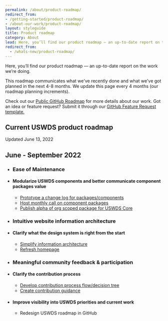 ```yaml
---
permalink: /about/product-roadmap/
redirect_from:
- /getting-started/product-roadmap/
- /about-our-work/product-roadmap/
layout: styleguide
title: Product roadmap
category: About
lead: Here, you’ll find our product roadmap — an up-to-date report on the work we’re doing.
redirect_from:
  - /whats-new/product-roadmap/
---
```


Here, you’ll find our product roadmap — an up-to-date report on the work we’re doing.

This roadmap communicates what we've recently done and what we've got planned in the next 4-8 months. We update this page every 4 months (our roadmap planning increments). 

Check out our <a href="https://github.com/orgs/uswds/projects/8/views/1"> Public GitHub Roadmap</a> for more details about our work.
Got an idea or feature request? Submit it through our <a href="https://github.com/uswds/uswds/issues/new?assignees=&labels=type%3A+feature+request&template=feature_request.md&title="> GitHub Feature Request template.</a>

<!-- TODO: Make these into issues; add roadmap project board
You can also <a href="https://github.com/uswds/uswds/milestone/52" view our product roadmap goals on GitHub</a>. -->

<h2>Current USWDS product roadmap</h2>
<p><span class="usa-tag label-done margin-left-0">Updated June 13, 2022</span></p>

<div class="maxw-tablet margin-top-5">
  <h2>June - September 2022</h2>
  <ul class="site-roadmap-list">
    <li class="site-roadmap-list__item"><span class="flex-column"><h3>Ease of Maintenance</h3></span>
    <li class="site-roadmap-list__item"><span class="flex-column"><h4>Modularize USWDS components and better communicate component packages value</h4></span>
      <ul class="site-roadmap-list__sublist">
    <li class="site-roadmap-list__item"><span class="flex-fill"><a href="https://github.com/uswds/uswds-site/issues/1280"> Prototype a change log for packages/components </a></span> </li>
    <li class="site-roadmap-list__item"><span class="flex-fill"><a href="https://github.com/uswds/uswds-team/issues/166"> Host monthly call on component packages</a></span></li>
    <li class="site-roadmap-list__item"><span class="flex-fill"><a href="https://github.com/uswds/uswds/issues/4545"> Publish alpha of org scoped package for USWDS Core</a></span></li>
      </ul>
    </li>
    <li class="site-roadmap-list__item"><span class="flex-column"><h3>Intuitive website information architecture
</h3></span>
<li class="site-roadmap-list__item"><span class="flex-column"><h4>Clarify what the design system is right from the start
</h4></span>
      <ul class="site-roadmap-list__sublist">
        <li class="site-roadmap-list__item"><span class="flex-fill"><a href="https://github.com/uswds/uswds-site/issues/1640"> Simplify information architecture </a>
</span></li>
        <li class="site-roadmap-list__item"><span class="flex-fill"><a href="https://github.com/uswds/uswds/issues/1637"> Refresh homepage</a></span> </li>
      </ul>
    </li>

<li class="site-roadmap-list__item"><span class="flex-column"><h3>Meaningful community feedback & participation</h3></span>
    <li class="site-roadmap-list__item"><span class="flex-column"><h4>Clarify the contribution process</h4></span>
      <ul class="site-roadmap-list__sublist">
        <li class="site-roadmap-list__item"><span class="flex-fill"> <a href="https://github.com/uswds/uswds/issues/4697"> Develop contribution process flow/decision tree</a></span> </li>
        <li class="site-roadmap-list__item"><span class="flex-fill"><a href="https://github.com/uswds/uswds/issues/4756"> Create contribution guidance</a></span></li>
      </ul>
    </li>

<li class="site-roadmap-list__item"><span class="flex-column"><h4>Improve visibility into USWDS priorities and current work</h4></span>
      <ul class="site-roadmap-list__sublist">
        <li class="site-roadmap-list__item"><span class="flex-fill">Redesign USWDS roadmap in GitHub</span> </li>
      </ul>
    </li>

  </ul>
</div>
